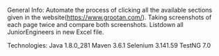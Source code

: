 General Info:
  Automate the process of clicking all the available sections given in the website(https://www.grootan.com/).
  Taking screenshots of each page twice and compare both screenshots.
  Listdown all JuniorEngineers in new Excel file.

Technologies:
  Java 1.8.0_281
  Maven 3.6.1
  Selenium 3.141.59
  TestNG 7.0  
